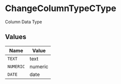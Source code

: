 # ChangeColumnTypeCType

Column Data Type


## Values

| Name      | Value     |
| --------- | --------- |
| `TEXT`    | text      |
| `NUMERIC` | numeric   |
| `DATE`    | date      |